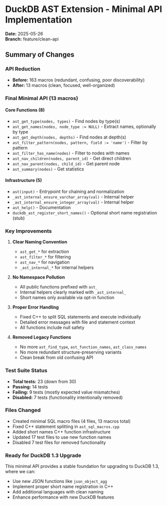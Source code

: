# DuckDB AST Extension - Minimal API Implementation

**Date:** 2025-05-26  
**Branch:** feature/clean-api

## Summary of Changes

### API Reduction
- **Before:** 163 macros (redundant, confusing, poor discoverability)
- **After:** 13 macros (clean, focused, well-organized)

### Final Minimal API (13 macros)

#### Core Functions (8)
- `ast_get_type(nodes, types)` - Find nodes by type(s)
- `ast_get_names(nodes, node_type := NULL)` - Extract names, optionally by type
- `ast_get_depth(nodes, depths)` - Find nodes at depth(s)
- `ast_filter_pattern(nodes, pattern, field := 'name')` - Filter by pattern
- `ast_filter_has_name(nodes)` - Filter to nodes with names
- `ast_nav_children(nodes, parent_id)` - Get direct children
- `ast_nav_parent(nodes, child_id)` - Get parent node
- `ast_summary(nodes)` - Get statistics

#### Infrastructure (5)
- `ast(input)` - Entrypoint for chaining and normalization
- `_ast_internal_ensure_varchar_array(val)` - Internal helper
- `_ast_internal_ensure_integer_array(val)` - Internal helper
- `ast_help()` - Documentation
- `duckdb_ast_register_short_names()` - Optional short name registration (stub)

### Key Improvements

1. **Clear Naming Convention**
   - `ast_get_*` for extraction
   - `ast_filter_*` for filtering
   - `ast_nav_*` for navigation
   - `_ast_internal_*` for internal helpers

2. **No Namespace Pollution**
   - All public functions prefixed with `ast_`
   - Internal helpers clearly marked with `_ast_internal_`
   - Short names only available via opt-in function

3. **Proper Error Handling**
   - Fixed C++ to split SQL statements and execute individually
   - Detailed error messages with file and statement context
   - All functions include null safety

4. **Removed Legacy Functions**
   - No more `ast_find_type`, `ast_function_names`, `ast_class_names`
   - No more redundant structure-preserving variants
   - Clean break from old confusing API

### Test Suite Status
- **Total tests:** 23 (down from 30)
- **Passing:** 14 tests
- **Failing:** 9 tests (mostly expected value mismatches)
- **Disabled:** 7 tests (functionality intentionally removed)

### Files Changed
- Created minimal SQL macro files (4 files, 13 macros total)
- Fixed C++ statement splitting in `ast_sql_macros.cpp`
- Added short names C++ function infrastructure
- Updated 17 test files to use new function names
- Disabled 7 test files for removed functionality

### Ready for DuckDB 1.3 Upgrade
This minimal API provides a stable foundation for upgrading to DuckDB 1.3, where we can:
- Use new JSON functions like `json_object_agg`
- Implement proper short name registration in C++
- Add additional languages with clean naming
- Enhance performance with new DuckDB features